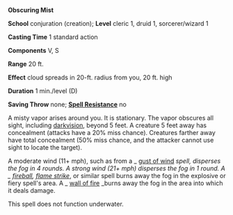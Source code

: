  **Obscuring Mist**

**School** conjuration (creation); **Level** cleric 1, druid 1, sorcerer/wizard 1

**Casting Time** 1 standard action

**Components** V, S

**Range** 20 ft.

**Effect** cloud spreads in 20-ft. radius from you, 20 ft. high

**Duration** 1 min./level (D)

**Saving Throw** none; **[Spell Resistance](../glossary.html#_spell-resistance)** no

A misty vapor arises around you. It is stationary. The vapor obscures all sight, including [darkvision](../glossary.html#_darkvision), beyond 5 feet. A creature 5 feet away has concealment (attacks have a 20% miss chance). Creatures farther away have total concealment (50% miss chance, and the attacker cannot use sight to locate the target).

A moderate wind (11+ mph), such as from a _ [gust of wind](gustOfWind.html#_gust-of-wind) _spell, disperses the fog in 4 rounds. A strong wind (21+ mph) disperses the fog in 1 round. A _ [fireball](fireball.html#_fireball), [flame strike](flameStrike.html#_flame-strike)_, or similar spell burns away the fog in the explosive or fiery spell's area. A _ [wall of fire](wallOfFire.html#_wall-of-fire) _burns away the fog in the area into which it deals damage.

This spell does not function underwater.

